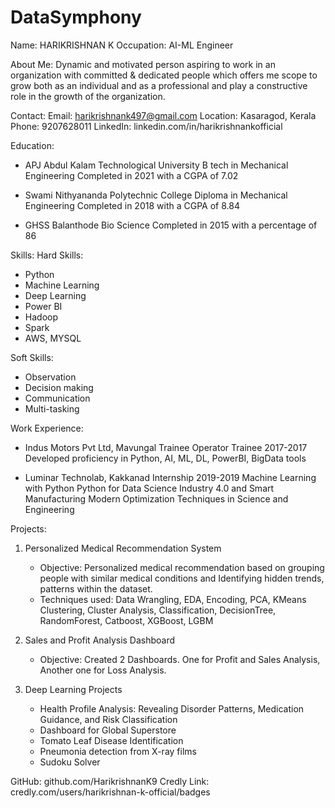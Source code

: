 # DataSymphony


Name: HARIKRISHNAN K
Occupation: AI-ML Engineer

About Me:
Dynamic and motivated person aspiring to work in an organization with committed & dedicated people which offers me scope to grow both as an individual and as a professional and play a constructive role in the growth of the organization.

Contact:
Email: harikrishnank497@gmail.com
Location: Kasaragod, Kerala
Phone: 9207628011
LinkedIn: linkedin.com/in/harikrishnankofficial

Education:
- APJ Abdul Kalam Technological University
  B tech in Mechanical Engineering
  Completed in 2021 with a CGPA of 7.02

- Swami Nithyananda Polytechnic College
  Diploma in Mechanical Engineering
  Completed in 2018 with a CGPA of 8.84

- GHSS Balanthode
  Bio Science
  Completed in 2015 with a percentage of 86

Skills:
Hard Skills:
- Python
- Machine Learning
- Deep Learning
- Power BI
- Hadoop
- Spark
- AWS, MYSQL

Soft Skills:
- Observation
- Decision making
- Communication
- Multi-tasking

Work Experience:
- Indus Motors Pvt Ltd, Mavungal
  Trainee Operator Trainee
  2017-2017
  Developed proficiency in Python, AI, ML, DL, PowerBI, BigData tools

- Luminar Technolab, Kakkanad
  Internship
  2019-2019
  Machine Learning with Python
  Python for Data Science
  Industry 4.0 and Smart Manufacturing
  Modern Optimization Techniques in Science and Engineering

Projects:
1. Personalized Medical Recommendation System
   - Objective: Personalized medical recommendation based on grouping people with similar medical conditions and Identifying hidden trends, patterns within the dataset.
   - Techniques used: Data Wrangling, EDA, Encoding, PCA, KMeans Clustering, Cluster Analysis, Classification, DecisionTree, RandomForest, Catboost, XGBoost, LGBM

2. Sales and Profit Analysis Dashboard
   - Objective: Created 2 Dashboards. One for Profit and Sales Analysis, Another one for Loss Analysis.

3. Deep Learning Projects
   - Health Profile Analysis: Revealing Disorder Patterns, Medication Guidance, and Risk Classification
   - Dashboard for Global Superstore
   - Tomato Leaf Disease Identification
   - Pneumonia detection from X-ray films
   - Sudoku Solver

GitHub: github.com/HarikrishnanK9
Credly Link: credly.com/users/harikrishnan-k-official/badges

